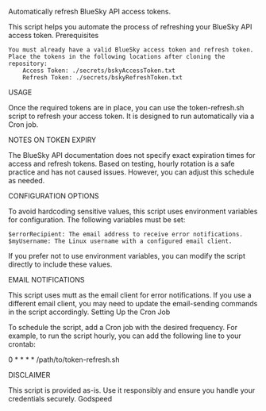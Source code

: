 Automatically refresh BlueSky API access tokens.

This script helps you automate the process of refreshing your BlueSky API access token.
Prerequisites

    You must already have a valid BlueSky access token and refresh token.
    Place the tokens in the following locations after cloning the repository:
        Access Token: ./secrets/bskyAccessToken.txt
        Refresh Token: ./secrets/bskyRefreshToken.txt


USAGE

Once the required tokens are in place, you can use the token-refresh.sh script to refresh your access token. It is designed to run automatically via a Cron job.

NOTES ON TOKEN EXPIRY

The BlueSky API documentation does not specify exact expiration times for access and refresh tokens. Based on testing, hourly rotation is a safe practice and has not caused issues. However, you can adjust this schedule as needed.

CONFIGURATION OPTIONS

To avoid hardcoding sensitive values, this script uses environment variables for configuration. The following variables must be set:

    $errorRecipient: The email address to receive error notifications.
    $myUsername: The Linux username with a configured email client.

If you prefer not to use environment variables, you can modify the script directly to include these values.

EMAIL NOTIFICATIONS

This script uses mutt as the email client for error notifications. If you use a different email client, you may need to update the email-sending commands in the script accordingly.
Setting Up the Cron Job

To schedule the script, add a Cron job with the desired frequency. For example, to run the script hourly, you can add the following line to your crontab:

0 * * * * /path/to/token-refresh.sh  

DISCLAIMER

This script is provided as-is. Use it responsibly and ensure you handle your credentials securely. Godspeed
